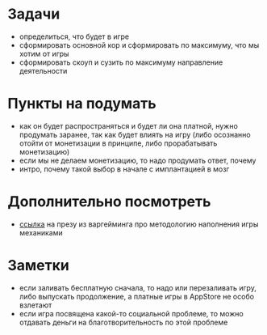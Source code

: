 # Задачи
- определиться, что будет в игре
- сформировать основной кор и сформировать по максимуму, что мы хотим от игры
- сформировать скоуп и сузить по максимуму направление деятельности

# Пункты на подумать
- как он будет распространяться и будет ли она платной, нужно продумать заранее, так как будет влиять на игру (либо осознанно отойти от монетизации в принципе, либо прорабатывать монетизацию)
- если мы не делаем монетизацию, то надо продумать ответ, почему
- интро, почему такой выбор в начале с имплантацией в мозг

# Дополнительно посмотреть
- [ссылка](https://youtu.be/DQQ74kTZmME) на презу из варгейминга про методологию наполнения игры механиками

# Заметки
- если заливать бесплатную сначала, то надо или перезаливать игру, либо выпускать продолжение, а платные игры в AppStore не особо взлетают
- если игра посвящена какой-то социальной проблеме, то можно отдавать деньги на благотворительность по этой проблеме
